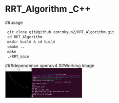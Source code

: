 # RRT_Algorithm _C++

##usage
<pre>
<code> git clone git@github.com:mkyun2/RRT_Algorithm.git</code>
<code> cd RRT_Algorithm</code>
<code> mkdir build & cd build</code>
<code> cmake ..</code>
<code> make </code>
<code> ./RRT_main </code>
</pre>
###dependence opencv4
##Working Image
<img src="/picture/Test.png" width = "50%" height = "50%"></img>
